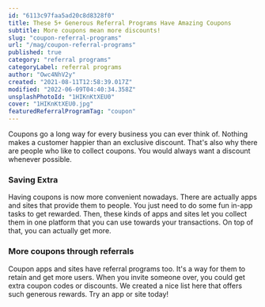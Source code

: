 ```yaml
---
id: "6113c97faa5ad20c8d8328f0"
title: These 5+ Generous Referral Programs Have Amazing Coupons
subtitle: More coupons mean more discounts!
slug: "coupon-referral-programs"
url: "/mag/coupon-referral-programs"
published: true
category: "referral programs"
categoryLabel: referral programs
author: "Owc4NhV2y"
created: "2021-08-11T12:58:39.017Z"
modified: "2022-06-09T04:40:34.358Z"
unsplashPhotoId: "1HIKnKtXEU0"
cover: "1HIKnKtXEU0.jpg"
featuredReferralProgramTag: "coupon"
---
```

Coupons go a long way for every business you can ever think of. Nothing makes a customer happier than an exclusive discount. That's also why there are people who like to collect coupons. You would always want a discount whenever possible.

### **Saving Extra**

Having coupons is now more convenient nowadays. There are actually apps and sites that provide them to people. You just need to do some fun in-app tasks to get rewarded. Then, these kinds of apps and sites let you collect them in one platform that you can use towards your transactions. On top of that, you can actually get more.

### **More coupons through referrals**

Coupon apps and sites have referral programs too. It's a way for them to retain and get more users. When you invite someone over, you could get extra coupon codes or discounts. We created a nice list here that offers such generous rewards. Try an app or site today!